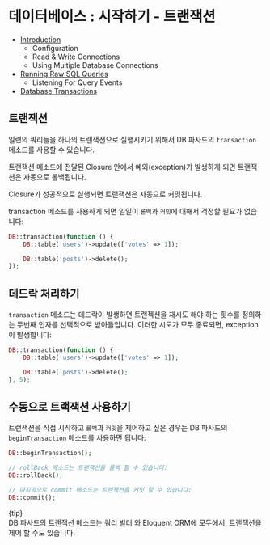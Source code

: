 # 데이터베이스 : 시작하기 - 트랜잭션

- [Introduction](./index)
    - Configuration
    - Read & Write Connections
    - Using Multiple Database Connections
- [Running Raw SQL Queries](./queries)
    - Listening For Query Events
- [Database Transactions](./transactions)

## 트랜잭션
일련의 쿼리들을 하나의 트랜잭션으로 실행시키기 위해서 DB 파사드의 `transaction` 메소드를 사용할 수 있습니다.

트랜잭션 메소드에 전달된 Closure 안에서 예외(exception)가 발생하게 되면 트랜잭션은 자동으로 롤백됩니다. 

Closure가 성공적으로 실행되면 트랜잭션은 자동으로 커밋됩니다. 

transaction 메소드를 사용하게 되면 일일이 `롤백`과 `커밋`에 대해서 걱정할 필요가 없습니다:

```php
DB::transaction(function () {
    DB::table('users')->update(['votes' => 1]);

    DB::table('posts')->delete();
});
```

## 데드락 처리하기
`transaction` 메소드는 데드락이 발생하면 트랜젝션을 재시도 해야 하는 횟수를 정의하는 두번째 인자를 선택적으로 받아들입니다. 
이러한 시도가 모두 종료되면, exception이 발생합니다:

```php
DB::transaction(function () {
    DB::table('users')->update(['votes' => 1]);

    DB::table('posts')->delete();
}, 5);
```

## 수동으로 트랙잭션 사용하기
트랜잭션을 직접 시작하고 `롤백`과 `커밋`을 제어하고 싶은 경우는 DB 파사드의 `beginTransaction` 메소드를 사용하면 됩니다:

```php
DB::beginTransaction();

// rollBack 메소드는 트랜잭션을 롤백 할 수 있습니다:
DB::rollBack();

// 마지막으로 commit 메소드는 트랜잭션을 커밋 할 수 있습니다:
DB::commit();
```

{tip}  
DB 파사드의 트랜잭션 메소드는 쿼리 빌더 와 Eloquent ORM에 모두에서, 트랜잭션을 제어 할 수도 있습니다.

